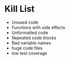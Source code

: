 Kill List
=========

* Unused code
* Functions with side effects
* Unformatted code
* Repeated code blocks
* Bad variable names
* huge code files
* low test coverage